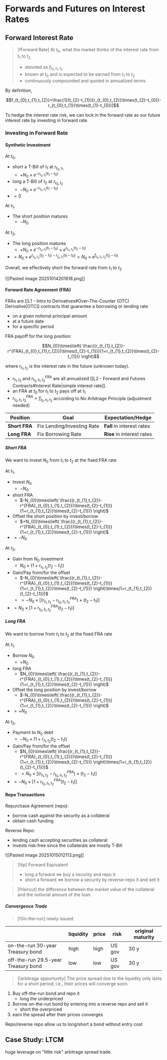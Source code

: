 # Forwards and Futures on Interest Rates
## Forward Interest Rate
>[!Forward Rate]
> At $t_{0}$, what the market thinks of the interest rate from $t_{1}$ to $t_{2}$
>
>- denoted as $f_{t_{0},t_{1},t_{2}}$
>- known at $t_{0}$ and is expected to be earned from $t_{1}$ to $t_{2}$
>- continuously compounded and quoted in annualized terms

By definition,

$$f_{t_{0},t_{1},t_{2}}=\frac{1}{t_{2}-t_{1}}[r_{t_{0},t_{2}}\times(t_{2}-t_{0})-r_{t_{0},t_{1}}\times(t_{1}-t_{0})]$$

To hedge the interest rate risk, we can lock in the forward rate as our future interest rate by investing in forward rate.

### Investing in Forward Rate
#### Synthetic Investment
At $t_{0}$,

- short a T-Bill of $t_{1}$ at $r_{t_{0},t_{1}}$
	- $+N_{0}\times e^{-r_{t_{0},t_{1}}(t_{1}-t_{0})}$
- long a T-Bill of $t_{2}$ at $r_{t_{0},t_{2}}$
	- $-N_{0}\times e^{-r_{t_{0},t_{1}}(t_{1}-t_{0})}$
- $=0$

At $t_{1}$,

- The short position matures
	- $-N_{0}$

At $t_{2}$,

- The long position matures
	- $+N_{0}\times e^{-r_{t_{0},t_{1}}(t_{1}-t_{0})}\times e^{r_{t_{0},t_{2}}(t_{2}-t_{1})}$
- $=N_{0}\times e^{r_{t_{0},t_{2}}(t_{2}-t_{1})-r_{t_{0},t_{1}}(t_{1}-t_{0})}=N_{0}\times e^{f_{t_{0},t_{1},t_{2}}(t_{2}-t_{1})}$

Overall, we effectively short the forward rate from $t_{1}$ to $t_{2}$

![[Pasted image 20251014201618.png]]

#### Forward Rate Agreement (FRA)
FRAs are [[L1 - Intro to Derivatives#Over-The-Counter (OTC) Derivative|OTC]] contracts that guarantee a borrowing or lending rate

- on a given notional principal amount
- at a future date
- for a specific period

FRA payoff for the long position:

$$N_{0}\times\left( \frac{(r_{t_{1},t_{2}}-r^{FRA}_{t_{0},t_{1},t_{2}})\times(t_{2}-t_{1})}{1+r_{t_{1},t_{2}}\times(t_{2}-t_{1})} \right)$$

where $r_{t_{1},t_{2}}$ is the interest rate in the future (unknown today).

- $r_{t_{1},t_{2}}$ and $r^{FRA}_{t_{0},t_{1},t_{2}}$ are all annualized [[L2 - Forward and Futures Contracts#Interest Rate|simple interest rate]].
- an FRA at $t_{0}$ for $t_{1}$ to $t_{2}$ pays off at $t_{1}$
- $r^{FRA}_{t_{0},t_{1},t_{2}}=f_{t_{0},t_{1},t_{2}}$ according to No Arbitrage Principle (adjustment needed)

|Position|Goal|Expectation/Hedge|
|---|---|---|
|**Short FRA**|Fix Lending/Investing Rate|**Fall** in interest rates|
|**Long FRA**|Fix Borrowing Rate|**Rise** in interest rates|

##### Short FRA
We want to invest $N_{0}$ from $t_{1}$ to $t_{2}$ at the fixed FRA rate

At $t_{1}$,

- Invest $N_{0}$
	- $-N_{0}$
- short FRA
	- $-N_{0}\times\left( \frac{(r_{t_{1},t_{2}}-r^{FRA}_{t_{0},t_{1},t_{2}})\times(t_{2}-t_{1})}{1+r_{t_{1},t_{2}}\times(t_{2}-t_{1})} \right)$
- Offset the short position by invest/borrow
	- $+N_{0}\times\left( \frac{(r_{t_{1},t_{2}}-r^{FRA}_{t_{0},t_{1},t_{2}})\times(t_{2}-t_{1})}{1+r_{t_{1},t_{2}}\times(t_{2}-t_{1})} \right)$
- $=-N_{0}$

At $t_{2}$,

- Gain from $N_{0}$ investment
	- $N_{0}\times(1+r_{t_{1},t_{2}}(t_{2}-t_{1}))$
- Gain/Pay from/for the offset
	- $-N_{0}\times\left( \frac{(r_{t_{1},t_{2}}-r^{FRA}_{t_{0},t_{1},t_{2}})\times(t_{2}-t_{1})}{1+r_{t_{1},t_{2}}\times(t_{2}-t_{1})} \right)\times(1+r_{t_{1},t_{2}}(t_{2}-t_{1}))$
	- $=-N_{0}\times[(r_{t_{1},t_{2}}-r^{FRA}_{t_{0},t_{1},t_{2}})\times(t_{2}-t_{1})]$
- $=N_{0}\times[1+r^{FRA}_{t_{0},t_{1},t_{2}}(t_{2}-t_{1})]$

##### Long FRA
We want to borrow from $t_{1}$ to $t_{2}$ at the fixed FRA rate

At $t_{1}$,

- Borrow $N_{0}$
	- $+N_{0}$
- long FRA
	- $N_{0}\times\left( \frac{(r_{t_{1},t_{2}}-r^{FRA}_{t_{0},t_{1},t_{2}})\times(t_{2}-t_{1})}{1+r_{t_{1},t_{2}}\times(t_{2}-t_{1})} \right)$
- Offset the long position by invest/borrow
	- $-N_{0}\times\left( \frac{(r_{t_{1},t_{2}}-r^{FRA}_{t_{0},t_{1},t_{2}})\times(t_{2}-t_{1})}{1+r_{t_{1},t_{2}}\times(t_{2}-t_{1})} \right)$
- $=+N_{0}$

At $t_{2}$,

- Payment to $N_{0}$ debt
	- $-N_{0}\times(1+r_{t_{1},t_{2}}(t_{2}-t_{1}))$
- Gain/Pay from/for the offset
	- $N_{0}\times\left( \frac{(r_{t_{1},t_{2}}-r^{FRA}_{t_{0},t_{1},t_{2}})\times(t_{2}-t_{1})}{1+r_{t_{1},t_{2}}\times(t_{2}-t_{1})} \right)\times(1+r_{t_{1},t_{2}}(t_{2}-t_{1}))$
	- $=N_{0}\times[(r_{t_{1},t_{2}}-r^{FRA}_{t_{0},t_{1},t_{2}})\times(t_{2}-t_{1})]$
- $=-N_{0}\times[1+r^{FRA}_{t_{0},t_{1},t_{2}}(t_{2}-t_{1})]$

#### Repo Transactions
Repurchase Agreement (repo):

- borrow cash against the security as a collateral
- obtain cash funding

Reverse Repo: 

- lending cash accepting securities as collateral
- invests risk-free since the collaterals are mostly T-Bill

![[Pasted image 20251015012113.png]]

>[!tip] Forward Equivalent
>
>- long a forward  $\iff$ buy a security and repo it
>- short a forward $\iff$ borrow a security by reverse-repo it and sell it

>[!Haircut]
>the difference between the market value of the collateral and the notional amount of the loan

##### Convergence Trade
>[!On-the-run]
>newly issued

|   |liquidity|price|risk|original maturity|
|---|---|---|---|---|
|on-the-run 30-year Treasury bond|high|high|US gov|30 y|
|off-the-run 29.5-year Treasury bond|low|low|US gov|30 y|

>[!arbitrage opportunity]
>The price spread due to the liquidity only lasts for a short period, i.e., their prices will converge soon.

1. Buy off-the-run bond and repo it
	- long the underpriced
2. Borrow on-the-run bond by entering into a reverse repo and sell it
	- short the overpriced
3. earn the spread after their prices converges

Repo/reverse repo allow us to long/short a bond without entry cost

## Case Study: LTCM
huge leverage on "little risk" arbitrage spread trade.